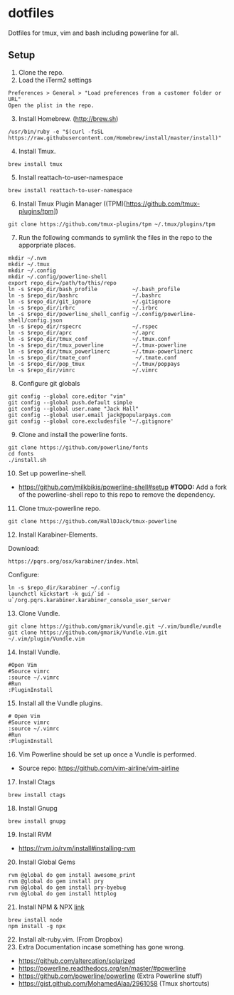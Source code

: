 # dotfiles
Dotfiles for tmux, vim and bash including powerline for all.

## Setup
1. Clone the repo.
2. Load the iTerm2 settings

  ```
  Preferences > General > "Load preferences from a customer folder or URL"
  Open the plist in the repo.
  ```
3. Install Homebrew. (http://brew.sh)

  ```
  /usr/bin/ruby -e "$(curl -fsSL https://raw.githubusercontent.com/Homebrew/install/master/install)"
  ```
4. Install Tmux.

  ```
  brew install tmux
  ```
5. Install reattach-to-user-namespace

  ```
  brew install reattach-to-user-namespace
  ```
6. Install Tmux Plugin Manager ((TPM)[https://github.com/tmux-plugins/tpm])

  ```
  git clone https://github.com/tmux-plugins/tpm ~/.tmux/plugins/tpm
  ```
7. Run the following commands to symlink the files in the repo to the apporpriate places.

  ```
  mkdir ~/.nvm
  mkdir ~/.tmux
  mkdir ~/.config
  mkdir ~/.config/powerline-shell
  export repo_dir=/path/to/this/repo
  ln -s $repo_dir/bash_profile           ~/.bash_profile
  ln -s $repo_dir/bashrc                 ~/.bashrc
  ln -s $repo_dir/git_ignore             ~/.gitignore
  ln -s $repo_dir/irbrc                  ~/.irbrc
  ln -s $repo_dir/powerline_shell_config ~/.config/powerline-shell/config.json
  ln -s $repo_dir/rspecrc                ~/.rspec
  ln -s $repo_dir/aprc                   ~/.aprc
  ln -s $repo_dir/tmux_conf              ~/.tmux.conf
  ln -s $repo_dir/tmux_powerline         ~/.tmux-powerline
  ln -s $repo_dir/tmux_powerlinerc       ~/.tmux-powerlinerc
  ln -s $repo_dir/tmate_conf              ~/.tmate.conf
  ln -s $repo_dir/pop_tmux               ~/.tmux/poppays
  ln -s $repo_dir/vimrc                  ~/.vimrc
  ```
8. Configure git globals

  ```
  git config --global core.editor "vim"
  git config --global push.default simple
  git config --global user.name "Jack Hall"
  git config --global user.email jack@popularpays.com
  git config --global core.excludesfile '~/.gitignore'
  ```
9. Clone and install the powerline fonts.

  ```
  git clone https://github.com/powerline/fonts
  cd fonts
  ./install.sh
  ```
10. Set up powerline-shell.
  - https://github.com/milkbikis/powerline-shell#setup **#TODO:** Add a fork of the powerline-shell repo to this repo to remove the dependency.
11. Clone tmux-powerline repo.

  ```
  git clone https://github.com/HallDJack/tmux-powerline
  ```
12. Install Karabiner-Elements.

  Download:
  ```
  https://pqrs.org/osx/karabiner/index.html
  ```
  Configure:
  ```
  ln -s $repo_dir/karabiner ~/.config
  launchctl kickstart -k gui/`id -u`/org.pqrs.karabiner.karabiner_console_user_server
  ```
13. Clone Vundle.

  ```
  git clone https://github.com/gmarik/vundle.git ~/.vim/bundle/vundle
  git clone https://github.com/gmarik/Vundle.vim.git ~/.vim/plugin/Vundle.vim
  ```
14. Install Vundle.

  ```
  #Open Vim
  #Source vimrc
  :source ~/.vimrc
  #Run
  :PluginInstall
  ```
15. Install all the Vundle plugins.

  ```vim
  # Open Vim
  #Source vimrc
  :source ~/.vimrc
  #Run
  :PluginInstall
  ```
16. Vim Powerline should be set up once a Vundle is performed.
  - Source repo: https://github.com/vim-airline/vim-airline
17. Install Ctags
  ```
  brew install ctags
  ```
18. Install Gnupg

  ```
  brew install gnupg
  ```
19. Install RVM
  - https://rvm.io/rvm/install#installing-rvm
20. Install Global Gems

  ```
  rvm @global do gem install awesome_print
  rvm @global do gem install pry
  rvm @global do gem install pry-byebug
  rvm @global do gem install httplog
  ```
21. Install NPM & NPX [link](https://medium.com/@kkostov/how-to-install-node-and-npm-on-macos-using-homebrew-708e2c3877bd)

  ```
  brew install node
  npm install -g npx
  ```
22. Install alt-ruby.vim. (From Dropbox)
23. Extra Documentation incase something has gone wrong.
  - https://github.com/altercation/solarized
  - https://powerline.readthedocs.org/en/master/#powerline
  - https://github.com/powerline/powerline (Extra Powerline stuff)
  - https://gist.github.com/MohamedAlaa/2961058 (Tmux shortcuts)
